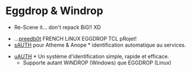 # Eggdrop & Windrop

+ Re-Scene it... don't repack BiG!! XD

- ...[preedb0t](https://github.com/tRyzoNeT/Eggdrop/blob/5e0f82e2c960c9cc262a8e32764335c41aeea0bd/preedb0t) FRENCH LiNUX EGGDROP TCL pRojet!
- [sAUTH](https://github.com/tRyzoNeT/Eggdrop/tree/master/TCL/sAUTH.Atheme.Anope.v0.1.FRENCH.WiNDROP.EGGDROP.TCL-RaW) pour Atheme & Anope * identification automatique au services.
+ [uAUTH](https://github.com/tRyzoNeT/Eggdrop/tree/master/TCL/uAUTH.v1.0.FRENCH.WiNDROP.EGGDROP.TCL-RaW) * Un système d'identification simple, rapide et efficace.
  - Supporte autant WiNDROP (Windows) que EGGDROP (Linux)
